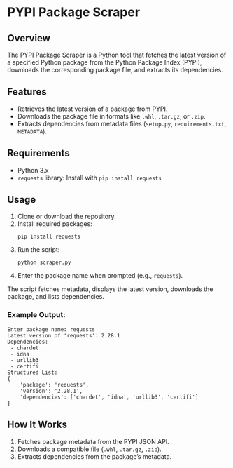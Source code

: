 
# PYPI Package Scraper

## Overview

The PYPI Package Scraper is a Python tool that fetches the latest version of a specified Python package from the Python Package Index (PYPI), downloads the corresponding package file, and extracts its dependencies.

## Features

- Retrieves the latest version of a package from PYPI.
- Downloads the package file in formats like `.whl`, `.tar.gz`, or `.zip`.
- Extracts dependencies from metadata files (`setup.py`, `requirements.txt`, `METADATA`).

## Requirements

- Python 3.x
- `requests` library: Install with `pip install requests`

## Usage

1. Clone or download the repository.
2. Install required packages: 
   ```
   pip install requests
   ```
3. Run the script:
   ```
   python scraper.py
   ```
4. Enter the package name when prompted (e.g., `requests`).

The script fetches metadata, displays the latest version, downloads the package, and lists dependencies.

### Example Output:
```
Enter package name: requests
Latest version of 'requests': 2.28.1
Dependencies:
 - chardet
 - idna
 - urllib3
 - certifi
Structured List:
{
    'package': 'requests',
    'version': '2.28.1',
    'dependencies': ['chardet', 'idna', 'urllib3', 'certifi']
}
```

## How It Works

1. Fetches package metadata from the PYPI JSON API.
2. Downloads a compatible file (`.whl`, `.tar.gz`, `.zip`).
3. Extracts dependencies from the package’s metadata.